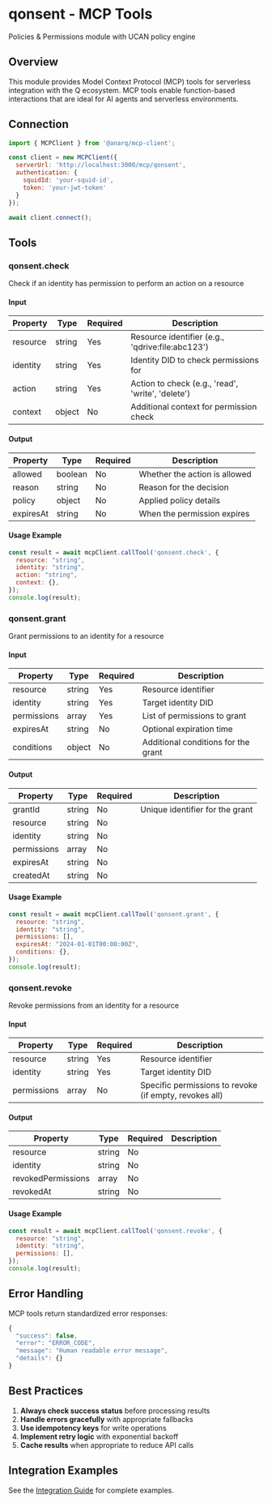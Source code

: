 # qonsent - MCP Tools

Policies & Permissions module with UCAN policy engine

## Overview

This module provides Model Context Protocol (MCP) tools for serverless integration with the Q ecosystem. MCP tools enable function-based interactions that are ideal for AI agents and serverless environments.

## Connection

```javascript
import { MCPClient } from '@anarq/mcp-client';

const client = new MCPClient({
  serverUrl: 'http://localhost:3000/mcp/qonsent',
  authentication: {
    squidId: 'your-squid-id',
    token: 'your-jwt-token'
  }
});

await client.connect();
```

## Tools


### qonsent.check

Check if an identity has permission to perform an action on a resource

#### Input

| Property | Type | Required | Description |
|----------|------|----------|-------------|
| resource | string | Yes | Resource identifier (e.g., 'qdrive:file:abc123') |
| identity | string | Yes | Identity DID to check permissions for |
| action | string | Yes | Action to check (e.g., 'read', 'write', 'delete') |
| context | object | No | Additional context for permission check |

#### Output

| Property | Type | Required | Description |
|----------|------|----------|-------------|
| allowed | boolean | No | Whether the action is allowed |
| reason | string | No | Reason for the decision |
| policy | object | No | Applied policy details |
| expiresAt | string | No | When the permission expires |

#### Usage Example

```javascript
const result = await mcpClient.callTool('qonsent.check', {
  resource: "string",
  identity: "string",
  action: "string",
  context: {},
});
console.log(result);
```


### qonsent.grant

Grant permissions to an identity for a resource

#### Input

| Property | Type | Required | Description |
|----------|------|----------|-------------|
| resource | string | Yes | Resource identifier |
| identity | string | Yes | Target identity DID |
| permissions | array | Yes | List of permissions to grant |
| expiresAt | string | No | Optional expiration time |
| conditions | object | No | Additional conditions for the grant |

#### Output

| Property | Type | Required | Description |
|----------|------|----------|-------------|
| grantId | string | No | Unique identifier for the grant |
| resource | string | No |  |
| identity | string | No |  |
| permissions | array | No |  |
| expiresAt | string | No |  |
| createdAt | string | No |  |

#### Usage Example

```javascript
const result = await mcpClient.callTool('qonsent.grant', {
  resource: "string",
  identity: "string",
  permissions: [],
  expiresAt: "2024-01-01T00:00:00Z",
  conditions: {},
});
console.log(result);
```


### qonsent.revoke

Revoke permissions from an identity for a resource

#### Input

| Property | Type | Required | Description |
|----------|------|----------|-------------|
| resource | string | Yes | Resource identifier |
| identity | string | Yes | Target identity DID |
| permissions | array | No | Specific permissions to revoke (if empty, revokes all) |

#### Output

| Property | Type | Required | Description |
|----------|------|----------|-------------|
| resource | string | No |  |
| identity | string | No |  |
| revokedPermissions | array | No |  |
| revokedAt | string | No |  |

#### Usage Example

```javascript
const result = await mcpClient.callTool('qonsent.revoke', {
  resource: "string",
  identity: "string",
  permissions: [],
});
console.log(result);
```







## Error Handling

MCP tools return standardized error responses:

```javascript
{
  "success": false,
  "error": "ERROR_CODE",
  "message": "Human readable error message",
  "details": {}
}
```

## Best Practices

1. **Always check success status** before processing results
2. **Handle errors gracefully** with appropriate fallbacks
3. **Use idempotency keys** for write operations
4. **Implement retry logic** with exponential backoff
5. **Cache results** when appropriate to reduce API calls

## Integration Examples

See the [Integration Guide](./integration-guide.md) for complete examples.
